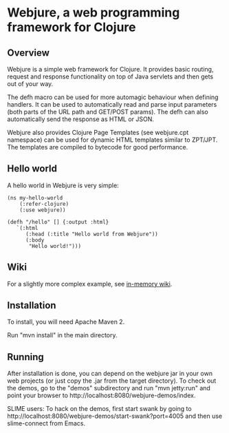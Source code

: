 # Webjure, a web programming framework for Clojure

## Overview

Webjure is a simple web framework for Clojure.
It provides basic routing, request and response functionality on top
of Java servlets and then gets out of your way. 

The defh macro can be used for more automagic behaviour
when defining handlers. It can be used to automatically read and parse
input parameters (both parts of the URL path and GET/POST params).
The defh can also automatically send the response as HTML or JSON.

Webjure also provides Clojure Page Templates (see webjure.cpt namespace) 
can be used for dynamic HTML templates similar to ZPT/JPT. The templates
are compiled to bytecode for good performance.

## Hello world

A hello world in Webjure is very simple:

    (ns my-hello-world
        (:refer-clojure)
        (:use webjure))
    
    (defh "/hello" [] {:output :html}
       `(:html
          (:head (:title "Hello world from Webjure"))
          (:body
           "Hello world!")))

## Wiki

For a slightly more complex example, see [in-memory wiki](http://gist.github.com/385152).


## Installation


To install, you will need Apache Maven 2. 

Run "mvn install" in the main directory.

## Running

After installation is done, you can depend on the webjure jar in your own web projects (or just copy the .jar from the target directory). To check out the demos, go to the "demos" subdirectory and run "mvn jetty:run" and point your browser to http://localhost:8080/webjure-demos/index.

SLIME users: To hack on the demos, first start swank by going to http://localhost:8080/webjure-demos/start-swank?port=4005 and then use slime-connect from Emacs.




